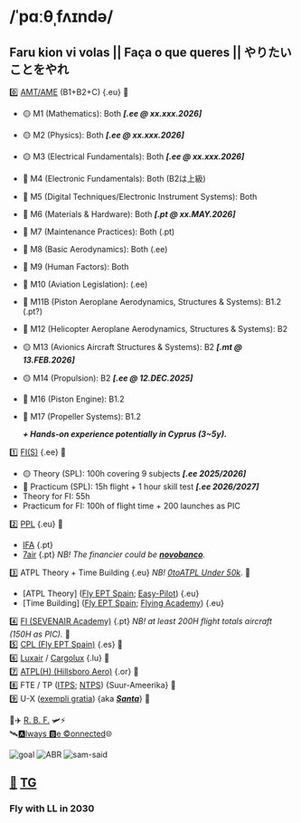 # /ˈpɑːθˌfʌɪndə/
## Faru kion vi volas || Faça o que queres || やりたいことをやれ

0️⃣ [AMT/AME](https://www.traficom.fi/en/transport/aviation/aviation-professionals/aircraft-maintenance-licence-part-66) (B1+B2+C) {.eu} 🚧
   - 🟡 M1 (Mathematics): Both ***[.ee @ xx.xxx.2026]***
   - 🟡 M2 (Physics): Both ***[.ee @ xx.xxx.2026]***
   - 🟡 M3 (Electrical Fundamentals): Both ***[.ee @ xx.xxx.2026]***
   - 🔴 M4 (Electronic Fundamentals): Both (B2は上級)
   - 🔴 M5 (Digital Techniques/Electronic Instrument Systems): Both
   - 🔴 M6 (Materials & Hardware): Both ***[.pt @ xx.MAY.2026]***
   - 🔴 M7 (Maintenance Practices): Both (.pt)
   - 🔴 M8 (Basic Aerodynamics): Both (.ee)
   - 🔴 M9 (Human Factors): Both 
   - 🔴 M10 (Aviation Legislation): (.ee)
   - 🔴 M11B (Piston Aeroplane Aerodynamics, Structures & Systems): B1.2 (.pt?)
   - 🔴 M12 (Helicopter Aeroplane Aerodynamics, Structures & Systems): B2 
   - 🟡 M13 (Avionics Aircraft Structures & Systems): B2 ***[.mt @ 13.FEB.2026]***
   - 🟡 M14 (Propulsion): B2 ***[.ee @ 12.DEC.2025]***
   - 🔴 M16 (Piston Engine): B1.2
   - 🔴 M17 (Propeller Systems): B1.2

      ***+ Hands-on experience potentially in Cyprus (3~5y).***

1️⃣ [FI(S)](https://www.kuusikulennuklubi.eu) {.ee} 🚧
   - 🟡 Theory (SPL): 100h covering 9 subjects ***[.ee 2025/2026]***
   - 🔴 Practicum (SPL): 15h flight + 1 hour skill test ***[.ee 2026/2027]***
   - Theory for FI: 55h
   - Practicum for FI: 100h of flight time + 200 launches as PIC

2️⃣ [PPL](https://easa.fi) {.eu} 🧊
   - [IFA](https://ifa-training.com/flight-school/) {.pt}
   - [7air](https://www.sevenair.com/flight-instructor-course) {.pt} *NB! The financier could be [**novobanco**](https://www.novobanco.pt/particulares/credito/credito-pessoal-formacao-estudos).* 



3️⃣ ATPL Theory + Time Building {.eu} *NB! [0toATPL Under 50k](https://pannonair.hu/zero-to-airline-pilot-program/).* 🧊
   - [ATPL Theory] ([Fly EPT Spain](https://www.flyeptspain.com/atpl-theory-course-online); [Easy-Pilot](https://www.easy-pilot.com/atpl-theory)) {.eu}
   - [Time Building] ([Fly EPT Spain](https://www.flyeptspain.com/); [Flying Academy](https://portugal.flyingacademy.com/timebuilding-in-portimao/)) {.eu} 
     
4️⃣ [FI (SEVENAIR Academy)](https://www.sevenair.com/flight-instructor-course) {.pt} *NB! at least 200H flight totals aircraft (150H as PIC).* 🧊 \
5️⃣ [CPL (Fly EPT Spain)](https://www.flyeptspain.com/atpl-theory-course-online) {.es} 🧊 \
6️⃣ [Luxair](https://www.luxair.lu/pt) / [Cargolux](https://www.cargolux.com/) {.lu} 🧊 \
7️⃣ [ATPL(H) (Hillsboro Aero)](https://flyhaa.com/helicopter/) {.or} 🧊 \
8️⃣ FTE / TP ([ITPS](https://itpscanada.com/); [NTPS](https://ntps.edu/masters-degree/)) {Suur-Ameerika} 🧊 \
9️⃣ U-X ([exempli gratia](https://en.wikipedia.org/wiki/Lockheed_U-2)) {aka [_**Santa**_](https://en.wikipedia.org/wiki/Rovaniemi)} 🧊

🔋✈️ [R. B. F.](https://vaeridion.com/) 🛩️⚡ \
🛰️[🅰️lways 🅱e ©️onnected](https://careers.ses.com/)🌐

![goal](./img/life-goal.png)
![ABR](./img/justin-case.png)
![sam-said](./img/plot-twist.jpg)

## [📧](mailto:tor@easa.fi) [TG](https://t.me/easa_fi)
### Fly with LL in 2030
